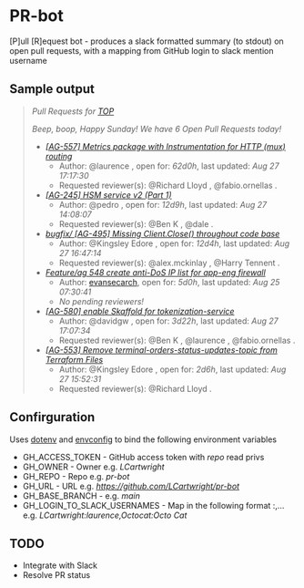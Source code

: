 # PR-bot
[P]ull [R]equest bot - produces a slack formatted summary (to stdout) on open pull requests, with a mapping from GitHub login to slack mention username

## Sample output

> *Pull Requests for [TOP](https://github.com/Paymentsense/TOP/pulls?q=is%3Apr+is%3Aopen+-label%3Awip+review%3Arequired+sort%3Acreated-asc)*
> 
> _Beep, boop, Happy Sunday! We have *6* Open Pull Requests today!_
> * *[[AG-557] Metrics package with Instrumentation for HTTP (mux) routing](https://github.com/Paymentsense/TOP/pull/707)*
>     * Author: @laurence , open for: *62d0h*, last updated: *Aug 27 17:17:30*
>     * Requested reviewer(s): @Richard Lloyd , @fabio.ornellas .
> * *[[AG-245] HSM service v2 (Part 1)](https://github.com/Paymentsense/TOP/pull/832)*
>     * Author: @pedro , open for: *12d9h*, last updated: *Aug 27 14:08:07*
>     * Requested reviewer(s): @Ben K , @dale .
> * *[bugfix/ [AG-495] Missing Client.Close() throughout code base](https://github.com/Paymentsense/TOP/pull/833)*
>     * Author: @Kingsley Edore , open for: *12d4h*, last updated: *Aug 27 16:47:14*
>     * Requested reviewer(s): @alex.mckinlay , @Harry Tennent .
> * *[Feature/ag 548 create anti-DoS IP list for app-eng firewall](https://github.com/Paymentsense/TOP/pull/861)*
>     * Author: [evansecarch](https://github.com/evansecarch), open for: *5d0h*, last updated: *Aug 25 07:30:41*
>     * *No pending reviewers!*
> * *[[AG-580] enable Skaffold for tokenization-service](https://github.com/Paymentsense/TOP/pull/866)*
>     * Author: @davidgw , open for: *3d22h*, last updated: *Aug 27 17:07:34*
>     * Requested reviewer(s): @Ben K , @laurence , @fabio.ornellas .
> * *[[AG-553] Remove terminal-orders-status-updates-topic from Terraform Files](https://github.com/Paymentsense/TOP/pull/869)*
>     * Author: @Kingsley Edore , open for: *2d6h*, last updated: *Aug 27 15:52:31*
>    * Requested reviewer(s): @Richard Lloyd .

## Confirguration
Uses [dotenv](https://github.com/joho/godotenv) and [envconfig](https://github.com/kelseyhightower/envconfig) to bind the following environment variables
* GH_ACCESS_TOKEN - GitHub access token with *repo* read privs
* GH_OWNER - Owner e.g. *LCartwright*
* GH_REPO - Repo e.g. *pr-bot*
* GH_URL - URL e.g. *https://github.com/LCartwright/pr-bot*
* GH_BASE_BRANCH - e.g. *main*
* GH_LOGIN_TO_SLACK_USERNAMES - Map in the following format <GitHub Login>:<Slack Mention>,... e.g. *LCartwright:laurence,Octocat:Octo Cat*

## TODO
* Integrate with Slack
* Resolve PR status